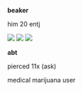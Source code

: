 **beaker**

him 20 entj

![](https://files.catbox.moe/102ken.png) ![](https://files.catbox.moe/t2b4i5.png) ![](https://files.catbox.moe/2o4f9m.png)

**abt**

pierced 11x (ask)

medical marijuana user

